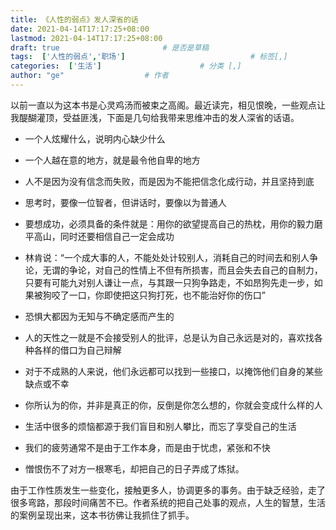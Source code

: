 ```yaml
---
title: 《人性的弱点》发人深省的话
date: 2021-04-14T17:17:25+08:00
lastmod: 2021-04-14T17:17:25+08:00
draft: true                       # 是否是草稿
tags:  ['人性的弱点','职场']                            # 标签[,]
categories:  ['生活']                      # 分类 [,]
author: "ge"                  # 作者
---
```


以前一直以为这本书是心灵鸡汤而被束之高阁。最近读完，相见恨晚，一些观点让我醍醐灌顶，受益匪浅，下面是几句给我带来思维冲击的发人深省的话语。

- 一个人炫耀什么，说明内心缺少什么

- 一个人越在意的地方，就是最令他自卑的地方

- 人不是因为没有信念而失败，而是因为不能把信念化成行动，并且坚持到底

- 思考时，要像一位智者，但讲话时，要像以为普通人

- 要想成功，必须具备的条件就是：用你的欲望提高自己的热枕，用你的毅力磨平高山，同时还要相信自己一定会成功

- 林肯说：“一个成大事的人，不能处处计较别人，消耗自己的时间去和别人争论，无谓的争论，对自己的性情上不但有所损害，而且会失去自己的自制力，只要有可能九对别人谦让一点，与其跟一只狗争路走，不如昂狗先走一步，如果被狗咬了一口，你即使把这只狗打死，也不能治好你的伤口”

- 恐惧大都因为无知与不确定感而产生的

- 人的天性之一就是不会接受别人的批评，总是认为自己永远是对的，喜欢找各种各样的借口为自己辩解

- 对于不成熟的人来说，他们永远都可以找到一些接口，以掩饰他们自身的某些缺点或不幸

- 你所认为的你，并非是真正的你，反倒是你怎么想的，你就会变成什么样的人

- 生活中很多的烦恼都源于我们盲目和别人攀比，而忘了享受自己的生活

- 我们的疲劳通常不是由于工作本身，而是由于忧虑，紧张和不快

- 憎恨伤不了对方一根寒毛，却把自己的日子弄成了炼狱。

由于工作性质发生一些变化，接触更多人，协调更多的事务。由于缺乏经验，走了很多弯路，那段时间痛苦不已。作者系统的把自己处事的观点，人生的智慧，生活的案例呈现出来，这本书彷佛让我抓住了抓手。
